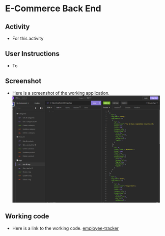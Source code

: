 # E-Commerce Back End

## Activity

- For this activity 
## User Instructions

- To 

## Screenshot

- Here is a screenshot of the working application.
![homework](./img/homework-screenshot.png)

## Working code

- Here is a link to the working code.
[employee-tracker]()
